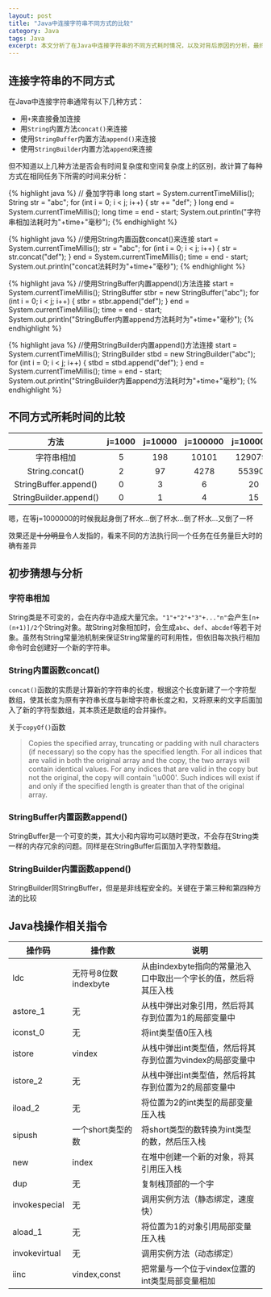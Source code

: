 ```yaml
---
layout: post
title: "Java中连接字符串不同方式的比较"
category: Java
tags: Java
excerpt: 本文分析了在Java中连接字符串的不同方式耗时情况，以及对背后原因的分析，最终尝试探究连接字符串最高效的方式。
---
```


## 连接字符串的不同方式

在Java中连接字符串通常有以下几种方式：

* 用`+`来直接叠加连接
* 用`String`内置方法`concat()`来连接
* 使用`StringBuffer`内置方法`append()`来连接
* 使用`StringBuilder`内置方法`append`来连接

但不知道以上几种方法是否会有时间复杂度和空间复杂度上的区别，故计算了每种方式在相同任务下所需的时间来分析：

{% highlight java %}
// 叠加字符串
long start = System.currentTimeMillis();
String str = "abc";
for (int i = 0; i < j; i++) {
     str += "def";
 }
long end = System.currentTimeMillis();
long time = end - start;
System.out.println("字符串相加法耗时为"+time+"毫秒");
{% endhighlight %}

{% highlight java %}
//使用String内置函数concat()来连接
start = System.currentTimeMillis();
str = "abc";
for (int i = 0; i < j; i++) {
    str = str.concat("def");
}
end = System.currentTimeMillis();
time = end - start;
System.out.println("concat法耗时为"+time+"毫秒");
{% endhighlight %}

{% highlight java %}
//使用StringBuffer内置append()方法连接
start = System.currentTimeMillis();
StringBuffer stbr = new StringBuffer("abc");
for (int i = 0; i < j; i++) {
    stbr = stbr.append("def");
}
end = System.currentTimeMillis();
time = end - start;
System.out.println("StringBuffer内置append方法耗时为"+time+"毫秒");
{% endhighlight %}

{% highlight java %}
//使用StringBuilder内置append()方法连接
start = System.currentTimeMillis();
StringBuilder stbd = new StringBuilder("abc");
for (int i = 0; i < j; i++) {
    stbd = stbd.append("def");
}
end = System.currentTimeMillis();
time = end - start;
System.out.println("StringBuilder内置append方法耗时为"+time+"毫秒");
{% endhighlight %}

## 不同方式所耗时间的比较

|方法|j=1000|j=10000|j=100000|j=1000000|
|:----:|:------:|:----:|:----:|:-----:|
|字符串相加|5|198|10101|1290796|
|String.concat()|2|97|4278|553904
|StringBuffer.append()|0|3|6|20|
|StringBuilder.append()|0|1|4|15|

嗯，在等j=1000000的时候我起身倒了杯水…倒了杯水…倒了杯水…又倒了一杯

效果还是<del/>十分明显</del>令人发指的，看来不同的方法执行同一个任务在任务量巨大时的确有差异


## 初步猜想与分析

### 字符串相加

String类是不可变的，会在内存中造成大量冗余。`"1"+"2"+"3"+..."n"`会产生`[n+(n+1)]/2`个String对象。故String对象相加时，会生成`abc`、`def`、`abcdef`等若干对象。虽然有String常量池机制来保证String常量的可利用性，但依旧每次执行相加命令时会创建好一个新的字符串。

### String内置函数concat()

`concat()`函数的实质是计算新的字符串的长度，根据这个长度新建了一个字符型数组，使其长度为原有字符串长度与新增字符串长度之和，又将原来的文字后面加入了新的字符型数组，其本质还是数组的合并操作。

关于`copyOf()`函数

>Copies the specified array, truncating or padding with null characters 
>(if necessary) so the copy has the specified length. For all indices that are 
>valid in both the original array and the copy, the two arrays will contain 
>identical values. For any indices that are valid in the copy but not the 
>original, the copy will contain '\\u000'. Such indices will exist if and only
>if the specified length is greater than that of the original array.

### StringBuffer内置函数append()

StringBuffer是一个可变的类，其大小和内容均可以随时更改，不会存在String类一样的内存冗余的问题。同样是在StringBuffer后面加入字符型数组。


### StringBuilder内置函数append()

StringBuilder同StringBuffer，但是是非线程安全的。关键在于第三种和第四种方法的比较

## Java栈操作相关指令

|操作码|操作数|说明|
|---|----|----|
|ldc|无符号8位数indexbyte|从由indexbyte指向的常量池入口中取出一个字长的值，然后将其压入栈|
|astore_1|无|从栈中弹出对象引用，然后将其存到位置为1的局部变量中|
|iconst_0|无|将int类型值0压入栈|
|istore|vindex|从栈中弹出int类型值，然后将其存到位置为vindex的局部变量中|
|istore_2|无|从栈中弹出int类型值，然后将其存到位置为2的局部变量中|
|iload_2|无|将位置为2的int类型的局部变量压入栈|
|sipush|一个short类型的数|将short类型的数转换为int类型的数，然后压入栈|
|new|index|在堆中创建一个新的对象，将其引用压入栈|
|dup|无|复制栈顶部的一个字|
|invokespecial|无|调用实例方法（静态绑定，速度快）|
|aload_1|无|将位置为1的对象引用局部变量压入栈|
|invokevirtual|无|调用实例方法（动态绑定）|
|iinc|vindex,const|把常量与一个位于vindex位置的int类型局部变量相加|
